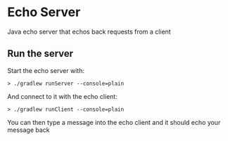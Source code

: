 # Echo Server
Java echo server that echos back requests from a client

## Run the server


Start the echo server with:

```$xslt
> ./gradlew runServer --console=plain 
```

And connect to it with the echo client:

```$xslt
> ./gradlew runClient --console=plain 
```

You can then type a message into the echo client and it should echo your message back